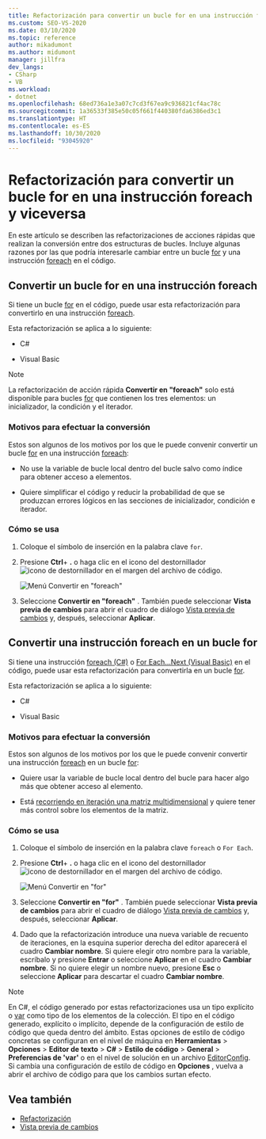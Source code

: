 ```yaml
---
title: Refactorización para convertir un bucle for en una instrucción foreach
ms.custom: SEO-VS-2020
ms.date: 03/10/2020
ms.topic: reference
author: mikadumont
ms.author: midumont
manager: jillfra
dev_langs:
- CSharp
- VB
ms.workload:
- dotnet
ms.openlocfilehash: 68ed736a1e3a07c7cd3f67ea9c936821cf4ac78c
ms.sourcegitcommit: 1a36533f385e50c05f661f440380fda6386ed3c1
ms.translationtype: HT
ms.contentlocale: es-ES
ms.lasthandoff: 10/30/2020
ms.locfileid: "93045920"
---
```

# <a name="refactoring-to-convert-between-a-for-loop-and-a-foreach-statement"></a>Refactorización para convertir un bucle for en una instrucción foreach y viceversa

En este artículo se describen las refactorizaciones de acciones rápidas que realizan la conversión entre dos estructuras de bucles. Incluye algunas razones por las que podría interesarle cambiar entre un bucle [for](/dotnet/csharp/language-reference/keywords/for) y una instrucción [foreach](/dotnet/csharp/language-reference/keywords/foreach-in) en el código.

## <a name="convert-a-for-loop-to-a-foreach-statement"></a>Convertir un bucle for en una instrucción foreach

Si tiene un bucle [for](/dotnet/csharp/language-reference/keywords/for) en el código, puede usar esta refactorización para convertirlo en una instrucción [foreach](/dotnet/csharp/language-reference/keywords/foreach-in).

Esta refactorización se aplica a lo siguiente:

- C#

- Visual Basic

> [!NOTE]
> La refactorización de acción rápida **Convertir en "foreach"** solo está disponible para bucles [for](/dotnet/csharp/language-reference/keywords/for) que contienen los tres elementos: un inicializador, la condición y el iterador.

### <a name="why-convert"></a>Motivos para efectuar la conversión

Estos son algunos de los motivos por los que le puede convenir convertir un bucle [for](/dotnet/csharp/language-reference/keywords/for) en una instrucción [foreach](/dotnet/csharp/language-reference/keywords/foreach-in):

- No use la variable de bucle local dentro del bucle salvo como índice para obtener acceso a elementos.

- Quiere simplificar el código y reducir la probabilidad de que se produzcan errores lógicos en las secciones de inicializador, condición e iterador.

### <a name="how-to-use-it"></a>Cómo se usa

1. Coloque el símbolo de inserción en la palabra clave `for`.

1. Presione **Ctrl**+ **.** o haga clic en el icono del destornillador ![icono de destornillador](../media/screwdriver-icon.png) en el margen del archivo de código.

   ![Menú Convertir en "foreach"](media/convert-to-foreach.png)

1. Seleccione **Convertir en "foreach"** . También puede seleccionar **Vista previa de cambios** para abrir el cuadro de diálogo [Vista previa de cambios](../../ide/preview-changes.md) y, después, seleccionar **Aplicar**.

## <a name="convert-a-foreach-statement-to-a-for-loop"></a>Convertir una instrucción foreach en un bucle for

Si tiene una instrucción [foreach (C#)](/dotnet/csharp/language-reference/keywords/foreach-in) o [For Each...Next (Visual Basic)](/dotnet/visual-basic/language-reference/statements/for-each-next-statement) en el código, puede usar esta refactorización para convertirla en un bucle [for](/dotnet/csharp/language-reference/keywords/for).

Esta refactorización se aplica a lo siguiente:

- C#

- Visual Basic

### <a name="why-convert"></a>Motivos para efectuar la conversión

Estos son algunos de los motivos por los que le puede convenir convertir una instrucción [foreach](/dotnet/csharp/language-reference/keywords/foreach-in) en un bucle [for](/dotnet/csharp/language-reference/keywords/for):

- Quiere usar la variable de bucle local dentro del bucle para hacer algo más que obtener acceso al elemento.

- Está [recorriendo en iteración una matriz multidimensional](/dotnet/csharp/programming-guide/arrays/using-foreach-with-arrays) y quiere tener más control sobre los elementos de la matriz.

### <a name="how-to-use-it"></a>Cómo se usa

1. Coloque el símbolo de inserción en la palabra clave `foreach` o `For Each`.

1. Presione **Ctrl**+ **.** o haga clic en el icono del destornillador ![icono de destornillador](../media/screwdriver-icon.png) en el margen del archivo de código.

   ![Menú Convertir en "for"](media/convert-to-for.png)

1. Seleccione **Convertir en "for"** . También puede seleccionar **Vista previa de cambios** para abrir el cuadro de diálogo [Vista previa de cambios](../../ide/preview-changes.md) y, después, seleccionar **Aplicar**.

1. Dado que la refactorización introduce una nueva variable de recuento de iteraciones, en la esquina superior derecha del editor aparecerá el cuadro **Cambiar nombre**. Si quiere elegir otro nombre para la variable, escríbalo y presione **Entrar** o seleccione **Aplicar** en el cuadro **Cambiar nombre**. Si no quiere elegir un nombre nuevo, presione **Esc** o seleccione **Aplicar** para descartar el cuadro **Cambiar nombre**.

> [!NOTE]
> En C#, el código generado por estas refactorizaciones usa un tipo explícito o [var](/dotnet/csharp/language-reference/keywords/var) como tipo de los elementos de la colección. El tipo en el código generado, explícito o implícito, depende de la configuración de estilo de código que queda dentro del ámbito. Estas opciones de estilo de código concretas se configuran en el nivel de máquina en **Herramientas** > **Opciones** > **Editor de texto** > **C#**  > **Estilo de código** > **General** > **Preferencias de \'var'** o en el nivel de solución en un archivo [EditorConfig](/dotnet/fundamentals/code-analysis/style-rules/language-rules#implicit-and-explicit-types). Si cambia una configuración de estilo de código en **Opciones** , vuelva a abrir el archivo de código para que los cambios surtan efecto.

## <a name="see-also"></a>Vea también

- [Refactorización](../refactoring-in-visual-studio.md)
- [Vista previa de cambios](../../ide/preview-changes.md)
